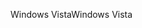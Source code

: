 <span data-ttu-id="27e1f-101">Windows Vista</span><span class="sxs-lookup"><span data-stu-id="27e1f-101">Windows Vista</span></span>